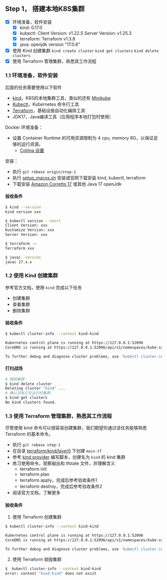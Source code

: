 Step 1， 搭建本地K8S集群
--

- [x] 环境准备，软件安装
  - [x] kind: 0.17.0
  - [x] kubectl: Client Version: v1.22.5  Server Version: v1.25.3
  - [x] terraform: Terraform v1.3.8
  - [x] java: openjdk version "17.0.6"
- [x] 使用 Kind 创建集群
   `kind create cluster`
   `kind get clusters`
   `kind delete clusters`
- [x] 使用 Terraform 管理集群，熟悉其工作流程

### 1.1 环境准备，软件安装

后面的任务需要使用以下软件

- [kind](https://registry.terraform.io/providers/kyma-incubator/kind/0.0.11)，K8S的本地集群工具，类似的还有 [Minikube](https://minikube.sigs.k8s.io/docs/start/)
- [Kubectl](https://kubernetes.io/docs/tasks/tools/#kubectl)，Kubernetes 命令行工具
- [Terraform](https://www.terraform.io/)，基础设施自动化编排工具
- JDK17，Java编译工具（应用程序本地打包时使用）

Docker 环境准备：
- 设置 Container Runtime 的可用资源限制为 4 cpu, memory 8G，以保证足够的运行资源。
  - [Colima 设置](https://github.com/abiosoft/colima#customizing-the-vm)

安装：
- 执行 `git rebase origin/step-1`
- 执行 [setup_macos.sh](./../scripts/setup_macos.sh) 安装或官网下载安装 kind, kubectl, terraform
- 下载安装 [Amazon Corretto 17](https://docs.aws.amazon.com/corretto/latest/corretto-17-ug/macos-install.html) 或其他 Java 17 openJdk




#### 验收条件

```bash
$ kind --version
kind version xxx

$ kubectl version --short
Client Version: xxx
Kustomize Version: xxx
Server Version: xxx

$ terraform -v
Terraform xxx

$ javac -version
javac 17.x.x
```

### 1.2 使用 Kind 创建集群

参考官方文档，使用 `kind` 完成以下任务

- 创建集群
- 查看集群
- 删除集群


#### 验收条件

```bash
$ kubectl cluster-info --context kind-kind

Kubernetes control plane is running at https://127.0.0.1:52096
CoreDNS is running at https://127.0.0.1:52096/api/v1/namespaces/kube-system/services/kube-dns:dns/proxy

To further debug and diagnose cluster problems, use 'kubectl cluster-info dump'.
```

#### 打扫战场

```bash
# 删除集群
$ kind delete cluster
Deleting cluster "kind" ...
# 确认没有正在运行的集群
$ kind get clusters
No kind clusters found.
```

### 1.3 使用 Terraform 管理集群，熟悉其工作流程

尽管使用 kind 命令可以很容易创建集群，我们期望你通过该任务能够熟悉 Terraform 的基本命令。

- 执行 `git rebase step-1`
- 在目录 [terraform/kind/layer0](../terraform/kind/layer0) 下创建 `main.tf`
- 参考 [kind provider](https://registry.terraform.io/providers/justenwalker/kind/latest) 编写脚本，创建名为 `kind` 的 kind 集群
- 练习使用命令，观察输出和 tfstate 文件，并理解含义
  - terraform init
  - terraform plan
  - terraform apply，完成后参考验收条件1
  - terraform destroy，完成后参考验收条件2
- 阅读官方文档，了解更多

#### 验收条件

1. 使用 Terraform 创建集群

```bash
$ kubectl cluster-info --context kind-kind

Kubernetes control plane is running at https://127.0.0.1:52096
CoreDNS is running at https://127.0.0.1:52096/api/v1/namespaces/kube-system/services/kube-dns:dns/proxy

To further debug and diagnose cluster problems, use 'kubectl cluster-info dump'.
```

2. 使用 Terraform 销毁集群

```bash
$  kubectl cluster-info --context kind-kind
error: context "kind-kind" does not exist
```